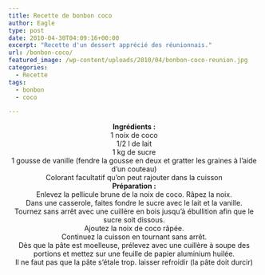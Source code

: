 ```yaml
---
title: Recette de bonbon coco
author: Eagle
type: post
date: 2010-04-30T04:09:16+00:00
excerpt: "Recette d'un dessert apprécié des réunionnais."
url: /bonbon-coco/
featured_image: /wp-content/uploads/2010/04/bonbon-coco-reunion.jpg
categories:
  - Recette
tags:
  - bonbon
  - coco

---
```

<center>
  <strong>Ingrédients :</strong>
</center>

<center>
  1 noix de coco<br /> 1/2 l de lait<br /> 1 kg de sucre<br /> 1 gousse de vanille (fendre la gousse en deux et gratter les graines à l&rsquo;aide d&rsquo;un couteau)<br /> Colorant facultatif qu&rsquo;on peut rajouter dans la cuisson
</center>

<center>
  <strong>Préparation :</strong>
</center>

<center>
  Enlevez la pellicule brune de la noix de coco. Râpez la noix.<br /> Dans une casserole, faites fondre le sucre avec le lait et la vanille.<br /> Tournez sans arrêt avec une cuillère en bois jusqu&rsquo;à ébullition afin que le sucre soit dissous.<br /> Ajoutez la noix de coco râpée.<br /> Continuez la cuisson en tournant sans arrêt.<br /> Dès que la pâte est moelleuse, prélevez avec une cuillère à soupe des portions et mettez sur une feuille de papier aluminium huilée.<br /> Il ne faut pas que la pâte s&rsquo;étale trop. laisser refroidir (la pâte doit durcir)
  
  <center>
    </p>
